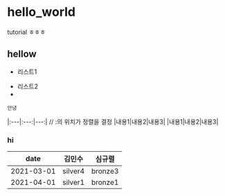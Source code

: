 # hello_world
tutorial
ㅎㅎㅎ
## hellow
* 리스트1

- 리스트2
-

```
안녕
```
|:---|:---:|---:|      // :의 위치가 정렬을 결정
|내용1|내용2|내용3|
|내용1|내용2|내용3|

### hi

|date|김민수|심규렬|
|--|--|--|
|2021-03-01|silver4|bronze3|
|2021-04-01|silver1|bronze1|
